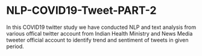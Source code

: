 # NLP-COVID19-Tweet-PART-2
In this COVID19 twitter study we have conducted NLP and text analysis from various offical twitter account from Indian Health Ministry and News Media tweeter official account to identify trend and sentiment of tweets in given period. 
